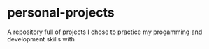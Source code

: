 # personal-projects
A repository full of projects I chose to practice my progamming and development skills with
